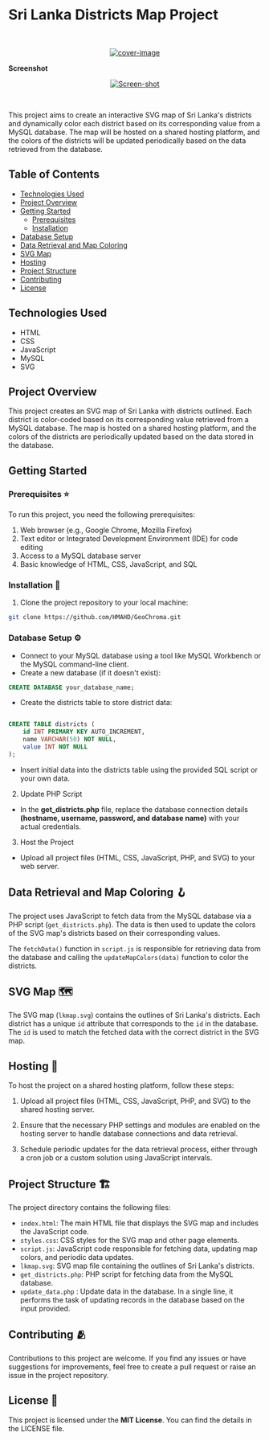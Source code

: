 # Sri Lanka Districts Map Project

<br/>
<div align="center">

[![cover-image](https://i.ibb.co/sWYGYLP/interactive-SVG-map-of-Sri-Lanka-s-districts-2.png)](#)

</div>
<b>Screenshot</b> 
<div align="center">
  
[![Screen-shot](https://i.ibb.co/pjyzJ1p/Geo-Chroma.png)](#)
</div>
</p>
<br/>

This project aims to create an interactive SVG map of Sri Lanka's districts and dynamically color each district based on its corresponding value from a MySQL database. The map will be hosted on a shared hosting platform, and the colors of the districts will be updated periodically based on the data retrieved from the database.

## Table of Contents

- [Technologies Used](#technologies-used)
- [Project Overview](#project-overview)
- [Getting Started](#getting-started)
  - [Prerequisites](#prerequisites)
  - [Installation](#installation)
- [Database Setup](#database-setup)
- [Data Retrieval and Map Coloring](#data-retrieval-and-map-coloring)
- [SVG Map](#svg-map)
- [Hosting](#hosting)
- [Project Structure](#project-structure)
- [Contributing](#contributing)
- [License](#license)

## Technologies Used

- HTML
- CSS
- JavaScript
- MySQL
- SVG

## Project Overview

This project creates an SVG map of Sri Lanka with districts outlined. Each district is color-coded based on its corresponding value retrieved from a MySQL database. The map is hosted on a shared hosting platform, and the colors of the districts are periodically updated based on the data stored in the database.

## Getting Started

### Prerequisites ⭐

To run this project, you need the following prerequisites:

1. Web browser (e.g., Google Chrome, Mozilla Firefox)
2. Text editor or Integrated Development Environment (IDE) for code editing
3. Access to a MySQL database server
4. Basic knowledge of HTML, CSS, JavaScript, and SQL

### Installation 🔋

1. Clone the project repository to your local machine:

```bash
git clone https://github.com/HMAHD/GeoChroma.git
```

### Database Setup ⚙️

- Connect to your MySQL database using a tool like MySQL Workbench or the MySQL command-line client.
- Create a new database (if it doesn't exist):

```sql
CREATE DATABASE your_database_name;
```

- Create the districts table to store district data:

```sql

CREATE TABLE districts (
    id INT PRIMARY KEY AUTO_INCREMENT,
    name VARCHAR(50) NOT NULL,
    value INT NOT NULL
);
```

- Insert initial data into the districts table using the provided SQL script or your own data.

2. Update PHP Script

- In the **get_districts.php** file, replace the database connection details **(hostname, username, password, and database name)** with your actual credentials.

3. Host the Project

- Upload all project files (HTML, CSS, JavaScript, PHP, and SVG) to your web server.

## Data Retrieval and Map Coloring 🪝

The project uses JavaScript to fetch data from the MySQL database via a PHP script (`get_districts.php`). The data is then used to update the colors of the SVG map's districts based on their corresponding values.

The `fetchData()` function in `script.js` is responsible for retrieving data from the database and calling the `updateMapColors(data)` function to color the districts.

## SVG Map 🗺️

The SVG map (`lkmap.svg`) contains the outlines of Sri Lanka's districts. Each district has a unique `id` attribute that corresponds to the `id` in the database. The `id` is used to match the fetched data with the correct district in the SVG map.

## Hosting 🧊

To host the project on a shared hosting platform, follow these steps:

1. Upload all project files (HTML, CSS, JavaScript, PHP, and SVG) to the shared hosting server.

2. Ensure that the necessary PHP settings and modules are enabled on the hosting server to handle database connections and data retrieval.

3. Schedule periodic updates for the data retrieval process, either through a cron job or a custom solution using JavaScript intervals.

## Project Structure 🏗️

The project directory contains the following files:

- `index.html`: The main HTML file that displays the SVG map and includes the JavaScript code.
- `styles.css`: CSS styles for the SVG map and other page elements.
- `script.js`: JavaScript code responsible for fetching data, updating map colors, and periodic data updates.
- `lkmap.svg`: SVG map file containing the outlines of Sri Lanka's districts.
- `get_districts.php`: PHP script for fetching data from the MySQL database.
- `update_data.php` : Update data in the database. In a single line, it performs the task of updating records in the database based on the input provided. 

## Contributing 🫂

Contributions to this project are welcome. If you find any issues or have suggestions for improvements, feel free to create a pull request or raise an issue in the project repository.

## License 🎴

This project is licensed under the **MIT License**. You can find the details in the LICENSE file.
